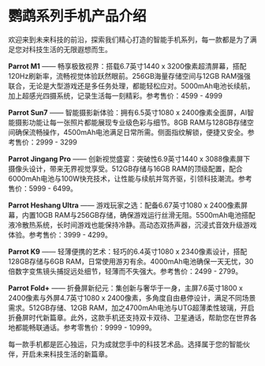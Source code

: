 # **鹦鹉系列手机产品介绍**

欢迎来到未来科技的前沿，探索我们精心打造的智能手机系列，每一款都是为了满足您对科技生活的无限遐想而生。

**Parrot M1** —— 畅享极致视界：搭载6.7英寸1440 x 3200像素超清屏幕，搭配120Hz刷新率，流畅视觉体验跃然眼前。256GB海量存储空间与12GB RAM强强联合，无论是大型游戏还是多任务处理，都能轻松应对。5000mAh电池长续航，加上超感光四摄系统，记录生活每一刻精彩。参考售价：4599 - 4999

**Parrot Sun7** —— 智能摄影新体验：拥有6.5英寸1080 x 2400像素全面屏，AI智能摄影功能让每一张照片都能展现专业级色彩与细节。8GB RAM与128GB存储空间确保流畅操作，4500mAh电池满足日常所需。侧面指纹解锁，便捷又安全。参考售价：2999 - 3299

**Parrot Jingang Pro** —— 创新视觉盛宴：突破性6.9英寸1440 x 3088像素屏下摄像头设计，带来无界视觉享受。512GB存储与16GB RAM的顶级配置，配合6000mAh电池与100W快充技术，让性能与续航并驾齐驱，引领科技潮流。参考售价：5999 - 6499。

**Parrot Heshang Ultra** —— 游戏玩家之选：配备6.67英寸1080 x 2400像素屏幕，内置10GB RAM与256GB存储，确保游戏运行丝滑无阻。5500mAh电池搭配液冷散热系统，长时间游戏也能保持冷静。高动态双扬声器，沉浸式音效升级游戏体验。参考售价：3999 - 4299。

**Parrot K9** —— 轻薄便携的艺术：轻巧的6.4英寸1080 x 2340像素设计，搭配128GB存储与6GB RAM，日常使用游刃有余。4000mAh电池确保一天无忧，30倍数字变焦镜头捕捉远处细节，轻薄而不失强大。参考售价：2499 - 2799。

**Parrot Fold+** —— 折叠屏新纪元：集创新与奢华于一身，主屏7.6英寸1800 x 2400像素与外屏4.7英寸1080 x 2400像素，多角度自由悬停设计，满足不同场景需求。512GB存储、12GB RAM，加之4700mAh电池与UTG超薄柔性玻璃，开启折叠屏时代新篇章。此外，这款手机还支持双卡双待、卫星通话，帮助您在世界各地都能畅联通话。参考零售价：9999 - 10999。

每一款手机都是匠心独运，只为成就您手中的科技艺术品。选择属于您的智能伙伴，开启未来科技生活的新篇章。